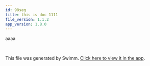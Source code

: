 ```yaml
---
id: 98seg
title: this is doc 1111
file_version: 1.1.2
app_version: 1.8.0
---
```


aaaa

<br/>

This file was generated by Swimm. [Click here to view it in the app](https://swimm-web-app.web.app/repos/Z2l0aHViJTNBJTNBdDElM0ElM0FlcmFuLXN3aW1t/docs/98seg).
